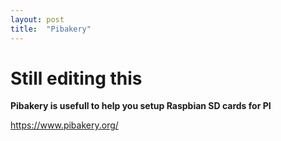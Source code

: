 ```yaml
---
layout: post
title:  "Pibakery"
---
```


# Still editing this

**Pibakery is usefull to help you setup Raspbian SD cards for PI**

https://www.pibakery.org/
